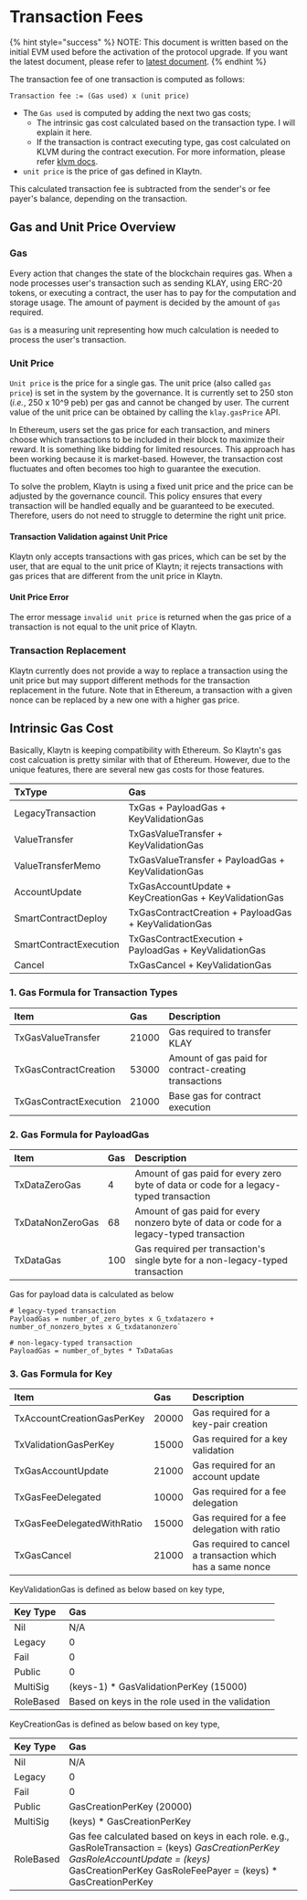 # Transaction Fees <a id="transaction-fees"></a>

{% hint style="success" %}
NOTE: This document is written based on the initial EVM used before the activation of the protocol upgrade.
If you want the latest document, please refer to [latest document](transaction-fees.md).
{% endhint %}

The transaction fee of one transaction is computed as follows:

```text
Transaction fee := (Gas used) x (unit price)
```

* The `Gas used` is computed by adding the next two gas costs;
  * The intrinsic gas cost calculated based on the transaction type. I will explain it here.
  * If the transaction is contract executing type, gas cost calculated on KLVM during the contract execution. For more information, please refer [klvm docs](../computation/klaytn-virtual-machine/klaytn-virtual-machine-previous.md).
* `unit price` is the price of gas defined in Klaytn.

This calculated transaction fee is subtracted from the sender's or fee payer's balance, depending on the transaction.

## Gas and Unit Price Overview <a id="gas-and-unit-price-overview"></a>
### Gas <a id="gas"></a>

Every action that changes the state of the blockchain requires gas. When a node processes user's transaction such as sending KLAY, using ERC-20 tokens, or executing a contract, the user has to pay for the computation and storage usage. The amount of payment is decided by the amount of `gas` required.

`Gas` is a measuring unit representing how much calculation is needed to process the user's transaction.

### Unit Price <a id="unit-price"></a>

`Unit price` is the price for a single gas. The unit price \(also called `gas price`\) is set in the system by the governance. It is currently set to 250 ston \(_i.e._, 250 x 10^9 peb\) per gas and cannot be changed by user. The current value of the unit price can be obtained by calling the `klay.gasPrice` API.

In Ethereum, users set the gas price for each transaction, and miners choose which transactions to be included in their block to maximize their reward. It is something like bidding for limited resources. This approach has been working because it is market-based. However, the transaction cost fluctuates and often becomes too high to guarantee the execution.

To solve the problem, Klaytn is using a fixed unit price and the price can be adjusted by the governance council. This policy ensures that every transaction will be handled equally and be guaranteed to be executed. Therefore, users do not need to struggle to determine the right unit price.

#### Transaction Validation against Unit Price <a id="transaction-validation-against-unit-price"></a>

Klaytn only accepts transactions with gas prices, which can be set by the user, that are equal to the unit price of Klaytn; it rejects transactions with gas prices that are different from the unit price in Klaytn.

#### Unit Price Error <a id="unit-price-error"></a>

The error message `invalid unit price` is returned when the gas price of a transaction is not equal to the unit price of Klaytn.

### Transaction Replacement <a id="transaction-replacement"></a>

Klaytn currently does not provide a way to replace a transaction using the unit price but may support different methods for the transaction replacement in the future. Note that in Ethereum, a transaction with a given nonce can be replaced by a new one with a higher gas price.

## Intrinsic Gas Cost  <a id="intrinsic-gas-cost"></a>

Basically, Klaytn is keeping compatibility with Ethereum. So Klaytn's gas cost calcuation is pretty similar with that of Ethereum. However, due to the unique features, there are several new gas costs for those features.

| TxType | Gas |
| :--- | :--- |
| LegacyTransaction | TxGas + PayloadGas + KeyValidationGas |
| ValueTransfer | TxGasValueTransfer + KeyValidationGas |
| ValueTransferMemo | TxGasValueTransfer + PayloadGas + KeyValidationGas |
| AccountUpdate | TxGasAccountUpdate + KeyCreationGas + KeyValidationGas |
| SmartContractDeploy | TxGasContractCreation + PayloadGas + KeyValidationGas |
| SmartContractExecution | TxGasContractExecution + PayloadGas + KeyValidationGas |
| Cancel | TxGasCancel + KeyValidationGas |

### 1. Gas Formula for Transaction Types <a id="gas-formula-for-transaction-types"></a>
| Item | Gas | Description |
| :--- | :--- | :--- |
| TxGasValueTransfer | 21000 | Gas required to transfer KLAY |
| TxGasContractCreation | 53000 | Amount of gas paid for contract-creating transactions |
| TxGasContractExecution | 21000 | Base gas for contract execution |

### 2. Gas Formula for PayloadGas <a id="gas-formula-for-payloadgas"></a>
| Item | Gas | Description |
| :--- | :--- | :--- |
| TxDataZeroGas | 4 | Amount of gas paid for every zero byte of data or code for a legacy-typed transaction |
| TxDataNonZeroGas | 68 | Amount of gas paid for every nonzero byte of data or code for a legacy-typed transaction |
| TxDataGas | 100 | Gas required per transaction's single byte for a non-legacy-typed transaction |

Gas for payload data is calculated as below

```text
# legacy-typed transaction
PayloadGas = number_of_zero_bytes x G_txdatazero + number_of_nonzero_bytes x G_txdatanonzero`

# non-legacy-typed transaction
PayloadGas = number_of_bytes * TxDataGas
```

### 3. Gas Formula for Key <a id="gas-formula-for-key"></a>

| Item | Gas | Description |
| :--- | :--- | :--- |
| TxAccountCreationGasPerKey | 20000 | Gas required for a key-pair creation |
| TxValidationGasPerKey | 15000 | Gas required for a key validation |
| TxGasAccountUpdate | 21000 | Gas required for an account update |
| TxGasFeeDelegated | 10000 | Gas required for a fee delegation |
| TxGasFeeDelegatedWithRatio | 15000 | Gas required for a fee delegation with ratio |
| TxGasCancel | 21000 | Gas required to cancel a transaction which has a same nonce |

KeyValidationGas is defined as below based on key type,

| Key Type | Gas |
| :--- | :--- |
| Nil | N/A |
| Legacy | 0 |
| Fail | 0 |
| Public | 0 |
| MultiSig | \(keys-1\) \* GasValidationPerKey \(15000\) |
| RoleBased | Based on keys in the role used in the validation |

KeyCreationGas is defined as below based on key type,

| Key Type | Gas |
| :--- | :--- |
| Nil | N/A |
| Legacy | 0 |
| Fail | 0 |
| Public | GasCreationPerKey \(20000\) |
| MultiSig | \(keys\) \* GasCreationPerKey |
| RoleBased | Gas fee calculated based on keys in each role. e.g., GasRoleTransaction = \(keys\) _GasCreationPerKey_ _GasRoleAccountUpdate = \(keys\)_ GasCreationPerKey GasRoleFeePayer = \(keys\) \* GasCreationPerKey |
